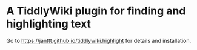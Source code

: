 # A TiddlyWiki plugin for finding and highlighting text

Go to https://janttt.github.io/tiddlywiki.highlight for details and installation.
